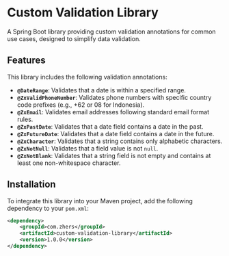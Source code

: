 # Custom Validation Library

A Spring Boot library providing custom validation annotations for common use cases, designed to simplify data validation.

## Features

This library includes the following validation annotations:

- **`@DateRange`**: Validates that a date is within a specified range.
- **`@ZxValidPhoneNumber`**: Validates phone numbers with specific country code prefixes (e.g., +62 or 08 for Indonesia).
- **`@ZxEmail`**: Validates email addresses following standard email format rules.
- **`@ZxPastDate`**: Validates that a date field contains a date in the past.
- **`@ZxFutureDate`**: Validates that a date field contains a date in the future.
- **`@ZxCharacter`**: Validates that a string contains only alphabetic characters.
- **`@ZxNotNull`**: Validates that a field value is not `null`.
- **`@ZxNotBlank`**: Validates that a string field is not empty and contains at least one non-whitespace character.

## Installation

To integrate this library into your Maven project, add the following dependency to your `pom.xml`:

```xml
<dependency>
    <groupId>com.zhers</groupId>
    <artifactId>custom-validation-library</artifactId>
    <version>1.0.0</version>
</dependency>